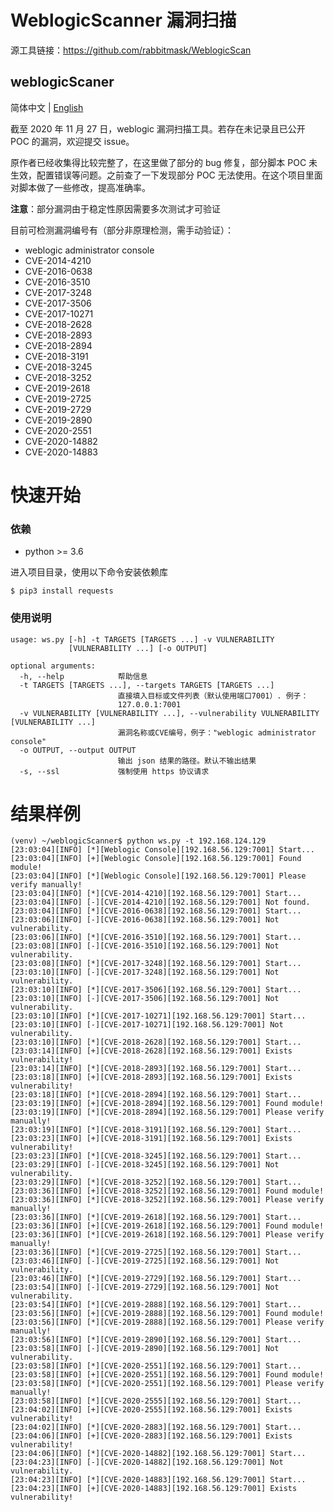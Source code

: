 # WeblogicScanner 漏洞扫描

源工具链接：https://github.com/rabbitmask/WeblogicScan

## weblogicScaner

简体中文 | [English](./README_EN.md)

截至 2020 年 11 月 27 日，weblogic 漏洞扫描工具。若存在未记录且已公开 POC 的漏洞，欢迎提交 issue。

原作者已经收集得比较完整了，在这里做了部分的 bug 修复，部分脚本 POC 未生效，配置错误等问题。之前查了一下发现部分 POC 无法使用。在这个项目里面对脚本做了一些修改，提高准确率。

**注意**：部分漏洞由于稳定性原因需要多次测试才可验证

目前可检测漏洞编号有（部分非原理检测，需手动验证）：

+ weblogic administrator console
+ CVE-2014-4210
+ CVE-2016-0638
+ CVE-2016-3510
+ CVE-2017-3248
+ CVE-2017-3506
+ CVE-2017-10271
+ CVE-2018-2628
+ CVE-2018-2893
+ CVE-2018-2894
+ CVE-2018-3191
+ CVE-2018-3245
+ CVE-2018-3252
+ CVE-2019-2618
+ CVE-2019-2725
+ CVE-2019-2729
+ CVE-2019-2890
+ CVE-2020-2551
+ CVE-2020-14882
+ CVE-2020-14883

# 快速开始

### 依赖

+ python >= 3.6

进入项目目录，使用以下命令安装依赖库

```
$ pip3 install requests
```

### 使用说明

```
usage: ws.py [-h] -t TARGETS [TARGETS ...] -v VULNERABILITY
             [VULNERABILITY ...] [-o OUTPUT]

optional arguments:
  -h, --help            帮助信息
  -t TARGETS [TARGETS ...], --targets TARGETS [TARGETS ...]
                        直接填入目标或文件列表（默认使用端口7001）. 例子：
                        127.0.0.1:7001
  -v VULNERABILITY [VULNERABILITY ...], --vulnerability VULNERABILITY [VULNERABILITY ...]
                        漏洞名称或CVE编号，例子："weblogic administrator console"
  -o OUTPUT, --output OUTPUT
                        输出 json 结果的路径。默认不输出结果
  -s, --ssl             强制使用 https 协议请求
```

# 结果样例

```
(venv) ~/weblogicScanner$ python ws.py -t 192.168.124.129
[23:03:04][INFO] [*][Weblogic Console][192.168.56.129:7001] Start...
[23:03:04][INFO] [+][Weblogic Console][192.168.56.129:7001] Found module!
[23:03:04][INFO] [*][Weblogic Console][192.168.56.129:7001] Please verify manually!
[23:03:04][INFO] [*][CVE-2014-4210][192.168.56.129:7001] Start...
[23:03:04][INFO] [-][CVE-2014-4210][192.168.56.129:7001] Not found.
[23:03:04][INFO] [*][CVE-2016-0638][192.168.56.129:7001] Start...
[23:03:06][INFO] [-][CVE-2016-0638][192.168.56.129:7001] Not vulnerability.
[23:03:06][INFO] [*][CVE-2016-3510][192.168.56.129:7001] Start...
[23:03:08][INFO] [-][CVE-2016-3510][192.168.56.129:7001] Not vulnerability.
[23:03:08][INFO] [*][CVE-2017-3248][192.168.56.129:7001] Start...
[23:03:10][INFO] [-][CVE-2017-3248][192.168.56.129:7001] Not vulnerability.
[23:03:10][INFO] [*][CVE-2017-3506][192.168.56.129:7001] Start...
[23:03:10][INFO] [-][CVE-2017-3506][192.168.56.129:7001] Not vulnerability.
[23:03:10][INFO] [*][CVE-2017-10271][192.168.56.129:7001] Start...
[23:03:10][INFO] [-][CVE-2017-10271][192.168.56.129:7001] Not vulnerability.
[23:03:10][INFO] [*][CVE-2018-2628][192.168.56.129:7001] Start...
[23:03:14][INFO] [+][CVE-2018-2628][192.168.56.129:7001] Exists vulnerability!
[23:03:14][INFO] [*][CVE-2018-2893][192.168.56.129:7001] Start...
[23:03:18][INFO] [+][CVE-2018-2893][192.168.56.129:7001] Exists vulnerability!
[23:03:18][INFO] [*][CVE-2018-2894][192.168.56.129:7001] Start...
[23:03:19][INFO] [+][CVE-2018-2894][192.168.56.129:7001] Found module!
[23:03:19][INFO] [*][CVE-2018-2894][192.168.56.129:7001] Please verify manually!
[23:03:19][INFO] [*][CVE-2018-3191][192.168.56.129:7001] Start...
[23:03:23][INFO] [+][CVE-2018-3191][192.168.56.129:7001] Exists vulnerability!
[23:03:23][INFO] [*][CVE-2018-3245][192.168.56.129:7001] Start...
[23:03:29][INFO] [-][CVE-2018-3245][192.168.56.129:7001] Not vulnerability.
[23:03:29][INFO] [*][CVE-2018-3252][192.168.56.129:7001] Start...
[23:03:36][INFO] [+][CVE-2018-3252][192.168.56.129:7001] Found module!
[23:03:36][INFO] [*][CVE-2018-3252][192.168.56.129:7001] Please verify manually!
[23:03:36][INFO] [*][CVE-2019-2618][192.168.56.129:7001] Start...
[23:03:36][INFO] [+][CVE-2019-2618][192.168.56.129:7001] Found module!
[23:03:36][INFO] [*][CVE-2019-2618][192.168.56.129:7001] Please verify manually!
[23:03:36][INFO] [*][CVE-2019-2725][192.168.56.129:7001] Start...
[23:03:46][INFO] [-][CVE-2019-2725][192.168.56.129:7001] Not vulnerability.
[23:03:46][INFO] [*][CVE-2019-2729][192.168.56.129:7001] Start...
[23:03:54][INFO] [-][CVE-2019-2729][192.168.56.129:7001] Not vulnerability.
[23:03:54][INFO] [*][CVE-2019-2888][192.168.56.129:7001] Start...
[23:03:56][INFO] [+][CVE-2019-2888][192.168.56.129:7001] Found module!
[23:03:56][INFO] [*][CVE-2019-2888][192.168.56.129:7001] Please verify manually!
[23:03:56][INFO] [*][CVE-2019-2890][192.168.56.129:7001] Start...
[23:03:58][INFO] [-][CVE-2019-2890][192.168.56.129:7001] Not vulnerability.
[23:03:58][INFO] [*][CVE-2020-2551][192.168.56.129:7001] Start...
[23:03:58][INFO] [+][CVE-2020-2551][192.168.56.129:7001] Found module!
[23:03:58][INFO] [*][CVE-2020-2551][192.168.56.129:7001] Please verify manually!
[23:03:58][INFO] [*][CVE-2020-2555][192.168.56.129:7001] Start...
[23:04:02][INFO] [+][CVE-2020-2555][192.168.56.129:7001] Exists vulnerability!
[23:04:02][INFO] [*][CVE-2020-2883][192.168.56.129:7001] Start...
[23:04:06][INFO] [+][CVE-2020-2883][192.168.56.129:7001] Exists vulnerability!
[23:04:06][INFO] [*][CVE-2020-14882][192.168.56.129:7001] Start...
[23:04:23][INFO] [-][CVE-2020-14882][192.168.56.129:7001] Not vulnerability.
[23:04:23][INFO] [*][CVE-2020-14883][192.168.56.129:7001] Start...
[23:04:23][INFO] [+][CVE-2020-14883][192.168.56.129:7001] Exists vulnerability!
```

